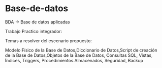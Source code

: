 # Base-de-datos

BDA -> Base de datos aplicadas 

Trabajo Practico integrador:

Temas a resolver del escenario propuesto:

Modelo Físico de la Base de Datos,Diccionario de Datos,Script de creación de la Base de Datos,Objetos de la Base de Datos,
Consultas SQL, Vistas, Índices, Triggers, Procedimientos Almacenados, Seguridad, Backup
